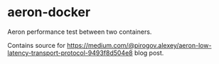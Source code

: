 # aeron-docker
Aeron performance test between two containers.

Contains source for https://medium.com/@pirogov.alexey/aeron-low-latency-transport-protocol-9493f8d504e8 blog post.
